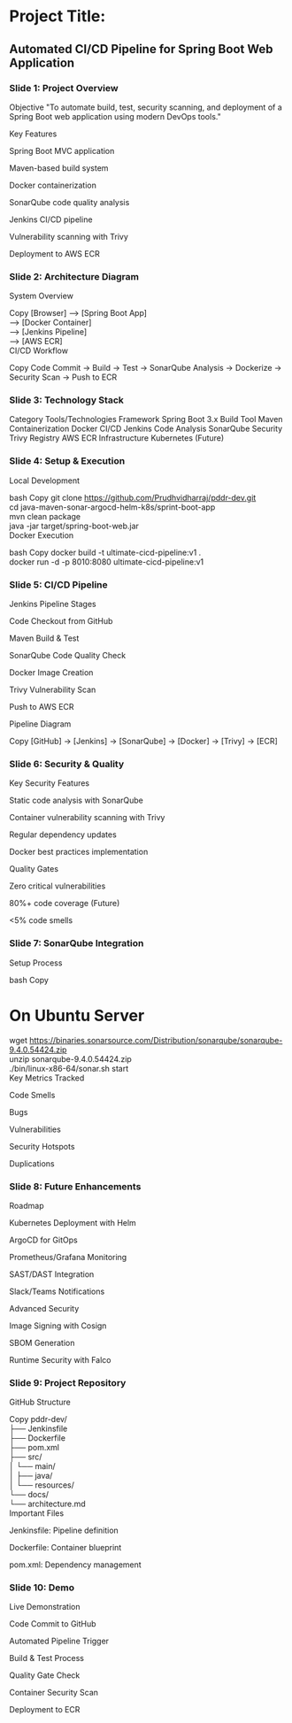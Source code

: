 # Project Title:
## Automated CI/CD Pipeline for Spring Boot Web Application

### Slide 1: Project Overview
Objective
"To automate build, test, security scanning, and deployment of a Spring Boot web application using modern DevOps tools."

Key Features

Spring Boot MVC application

Maven-based build system

Docker containerization

SonarQube code quality analysis

Jenkins CI/CD pipeline

Vulnerability scanning with Trivy

Deployment to AWS ECR

### Slide 2: Architecture Diagram
System Overview

Copy
[Browser] --> [Spring Boot App]  
           --> [Docker Container]  
           --> [Jenkins Pipeline]  
           --> [AWS ECR]  
CI/CD Workflow

Copy
Code Commit → Build → Test → SonarQube Analysis → Dockerize → Security Scan → Push to ECR  

### Slide 3: Technology Stack
Category	Tools/Technologies
Framework	Spring Boot 3.x
Build Tool	Maven
Containerization	Docker
CI/CD	Jenkins
Code Analysis	SonarQube
Security	Trivy
Registry	AWS ECR
Infrastructure	Kubernetes (Future)

### Slide 4: Setup & Execution
Local Development

bash
Copy
git clone https://github.com/Prudhvidharraj/pddr-dev.git  
cd java-maven-sonar-argocd-helm-k8s/sprint-boot-app  
mvn clean package  
java -jar target/spring-boot-web.jar  
Docker Execution

bash
Copy
docker build -t ultimate-cicd-pipeline:v1 .  
docker run -d -p 8010:8080 ultimate-cicd-pipeline:v1  

### Slide 5: CI/CD Pipeline
Jenkins Pipeline Stages

Code Checkout from GitHub

Maven Build & Test

SonarQube Code Quality Check

Docker Image Creation

Trivy Vulnerability Scan

Push to AWS ECR

Pipeline Diagram

Copy
[GitHub] → [Jenkins] → [SonarQube] → [Docker] → [Trivy] → [ECR]  
### Slide 6: Security & Quality
Key Security Features

Static code analysis with SonarQube

Container vulnerability scanning with Trivy

Regular dependency updates

Docker best practices implementation

Quality Gates

Zero critical vulnerabilities

80%+ code coverage (Future)

<5% code smells

### Slide 7: SonarQube Integration
Setup Process

bash
Copy
# On Ubuntu Server  
wget https://binaries.sonarsource.com/Distribution/sonarqube/sonarqube-9.4.0.54424.zip  
unzip sonarqube-9.4.0.54424.zip  
./bin/linux-x86-64/sonar.sh start  
Key Metrics Tracked

Code Smells

Bugs

Vulnerabilities

Security Hotspots

Duplications

### Slide 8: Future Enhancements
Roadmap

Kubernetes Deployment with Helm

ArgoCD for GitOps

Prometheus/Grafana Monitoring

SAST/DAST Integration

Slack/Teams Notifications

Advanced Security

Image Signing with Cosign

SBOM Generation

Runtime Security with Falco

### Slide 9: Project Repository
GitHub Structure

Copy
pddr-dev/  
├── Jenkinsfile  
├── Dockerfile  
├── pom.xml  
├── src/  
│   └── main/  
│       ├── java/  
│       └── resources/  
└── docs/  
    └── architecture.md  
Important Files

Jenkinsfile: Pipeline definition

Dockerfile: Container blueprint

pom.xml: Dependency management

### Slide 10: Demo
Live Demonstration

Code Commit to GitHub

Automated Pipeline Trigger

Build & Test Process

Quality Gate Check

Container Security Scan

Deployment to ECR
